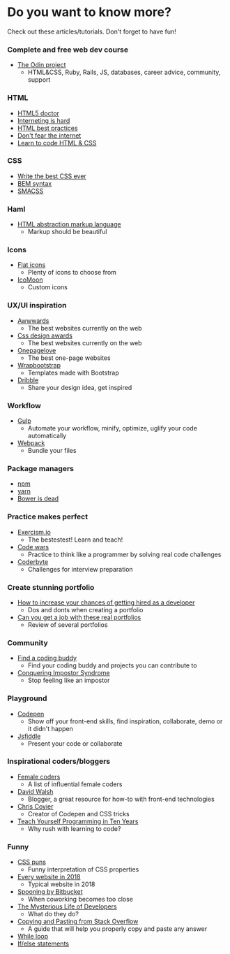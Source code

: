 # Do you want to know more?

Check out these articles/tutorials. Don't forget to have fun!

### Complete and free web dev course
* [The Odin project](https://www.theodinproject.com/)
  * HTML&CSS, Ruby, Rails, JS, databases, career advice, community, support

### HTML
 * [HTML5 doctor](http://html5doctor.com/)
 * [Interneting is hard](https://internetingishard.com/html-and-css/)
 * [HTML best practices](https://github.com/hail2u/html-best-practices)
 * [Don't fear the internet](http://www.dontfeartheinternet.com/)
 * [Learn to code HTML & CSS](https://learn.shayhowe.com/)

### CSS
 * [Write the best CSS ever](https://learn.shayhowe.com/html-css/writing-your-best-code/)
 * [BEM syntax](http://getbem.com/introduction/)
 * [SMACSS](https://smacss.com/)

### Haml
  * [HTML abstraction markup language](http://haml.info/)
    * Markup should be beautiful

### Icons
  * [Flat icons](https://www.flaticon.com/)
    * Plenty of icons to choose from
  * [IcoMoon](https://icomoon.io/)
    * Custom icons

### UX/UI inspiration
* [Awwwards](https://www.awwwards.com/)
  * The best websites currently on the web
* [Css design awards](https://www.cssdesignawards.com/)
  * The best websites currently on the web
* [Onepagelove](https://onepagelove.com/)
  * The best one-page websites
* [Wrapbootstrap](http://wrapbootstrap.com)
  * Templates made with Bootstrap
* [Dribble](https://dribbble.com/)
  * Share your design idea, get inspired

### Workflow
* [Gulp](https://gulpjs.com/)
  * Automate your workflow, minify, optimize, uglify your code automatically
* [Webpack](https://webpack.js.org/)
  * Bundle your files

### Package managers
 * [npm](https://www.npmjs.com)
 * [yarn](https://yarnpkg.com/en/)
 * [Bower is dead](https://snyk.io/blog/bower-is-dead/)

### Practice makes perfect
* [Exercism.io](https://exercism.io/)
  * The bestestest! Learn and teach!
* [Code wars](https://www.codewars.com/)
  * Practice to think like a programmer by solving real code challenges
* [Coderbyte](https://coderbyte.com/)
  * Challenges for interview preparation

### Create stunning portfolio
* [How to increase your chances of getting hired as a developer](https://medium.com/@jamsusmaximus/how-to-increase-your-chances-of-getting-hired-as-a-developer-a1be5008883c#.qv3c0hzo7)
  * Dos and donts when creating a portfolio
* [Can you get a job with these real portfolios](https://www.youtube.com/watch?v=AZUxfJ9PvoM&t=363s)
  * Review of several portfolios

### Community
* [Find a coding buddy](https://codebuddies.org/)
  * Find your coding buddy and projects you can contribute to
* [Conquering Impostor Syndrome](https://davidwalsh.name/conquering-impostor-syndrome)
  * Stop feeling like an impostor

### Playground
* [Codepen](http://codepen.io/)
  * Show off your front-end skills, find inspiration, collaborate, demo or it didn't happen
* [Jsfiddle](https://jsfiddle.net/)
  * Present your code or collaborate

### Inspirational coders/bloggers
* [Female coders](https://gist.github.com/tonkec/5d5b1782738e0130259d)
  * A list of influential female coders
* [David Walsh](https://davidwalsh.name/)
  * Blogger, a great resource for how-to with front-end technologies
* [Chris Coyier](https://chriscoyier.net/)
  * Creator of Codepen and CSS tricks
* [Teach Yourself Programming in Ten Years](http://norvig.com/21-days.html)
  * Why rush with learning to code?

### Funny
* [CSS puns](https://saijogeorge.com/css-puns/)
  * Funny interpretation of CSS properties
* [Every website in 2018](https://codepen.io/cobra_winfrey/full/MPqvwg/)
  * Typical website in 2018
* [Spooning by Bitbucket](https://www.youtube.com/watch?v=dYBjVTMUQY0)
  * When coworking becomes too close
* [The Mysterious Life of Developers](https://www.youtube.com/watch?v=ocwnns57cYQ)
  * What do they do?
* [Copying and Pasting from Stack Overflow](https://www.goodreads.com/book/show/29437996-copying-and-pasting-from-stack-overflow)
  * A guide that will help you properly copy and paste any answer
* [While loop](https://img.devrant.com/devrant/rant/r_336375_CA5gj.jpg)
* [If/else statements](https://i.pinimg.com/originals/4f/80/db/4f80dbdfddc683e839b196f5b3ead5ad.jpg)
